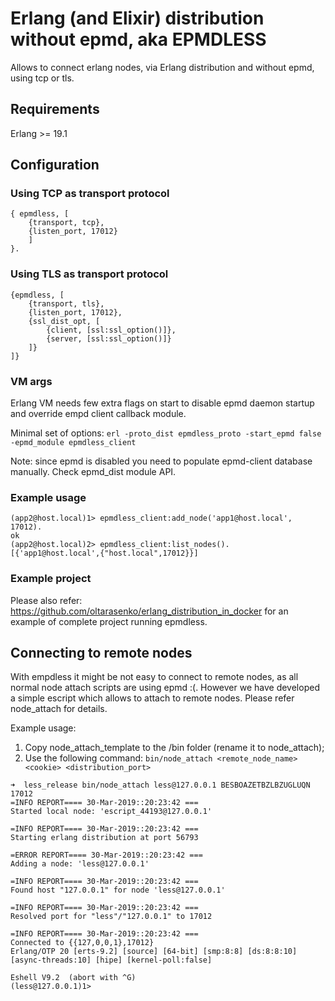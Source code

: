 # Erlang (and Elixir) distribution without epmd, aka EPMDLESS #

Allows to connect erlang nodes, via Erlang distribution and without epmd, using tcp or tls.

## Requirements ##
 Erlang >= 19.1

## Configuration ##

### Using TCP as transport protocol ###
```
{ epmdless, [
    {transport, tcp},
    {listen_port, 17012}
    ]
}.
```

### Using TLS as transport protocol ###
```
{epmdless, [
    {transport, tls},
    {listen_port, 17012},
    {ssl_dist_opt, [
        {client, [ssl:ssl_option()]},
        {server, [ssl:ssl_option()]}
    ]}
]}
```

### VM args ###
Erlang VM needs few extra flags on start to disable epmd daemon startup and override empd client callback module.

Minimal set of options:
`erl -proto_dist epmdless_proto -start_epmd false -epmd_module epmdless_client`

Note: since epmd is disabled you need to populate epmd-client database manually. Check epmd_dist module API.

### Example usage ###
```
(app2@host.local)1> epmdless_client:add_node('app1@host.local', 17012).
ok
(app2@host.local)2> epmdless_client:list_nodes().
[{'app1@host.local',{"host.local",17012}}]
```

### Example project ###

Please also refer: https://github.com/oltarasenko/erlang_distribution_in_docker
for an example of complete project running epmdless.


## Connecting to remote nodes ##

With empdless it might be not easy to connect to remote nodes, as all normal node attach scripts are using epmd :(.
However we have developed a simple escript which allows to attach to remote nodes. Please refer node_attach for details.


Example usage:
1) Copy node_attach_template to the <release>/bin folder (rename it to node_attach);
2) Use the following command: `bin/node_attach <remote_node_name> <cookie> <distribution_port>`

```
➜  less_release bin/node_attach less@127.0.0.1 BESBOAZETBZLBZUGLUQN 17012
=INFO REPORT==== 30-Mar-2019::20:23:42 ===
Started local node: 'escript_44193@127.0.0.1'

=INFO REPORT==== 30-Mar-2019::20:23:42 ===
Starting erlang distribution at port 56793

=ERROR REPORT==== 30-Mar-2019::20:23:42 ===
Adding a node: 'less@127.0.0.1'

=INFO REPORT==== 30-Mar-2019::20:23:42 ===
Found host "127.0.0.1" for node 'less@127.0.0.1'

=INFO REPORT==== 30-Mar-2019::20:23:42 ===
Resolved port for "less"/"127.0.0.1" to 17012

=INFO REPORT==== 30-Mar-2019::20:23:42 ===
Connected to {{127,0,0,1},17012}
Erlang/OTP 20 [erts-9.2] [source] [64-bit] [smp:8:8] [ds:8:8:10] [async-threads:10] [hipe] [kernel-poll:false]

Eshell V9.2  (abort with ^G)
(less@127.0.0.1)1>
```




